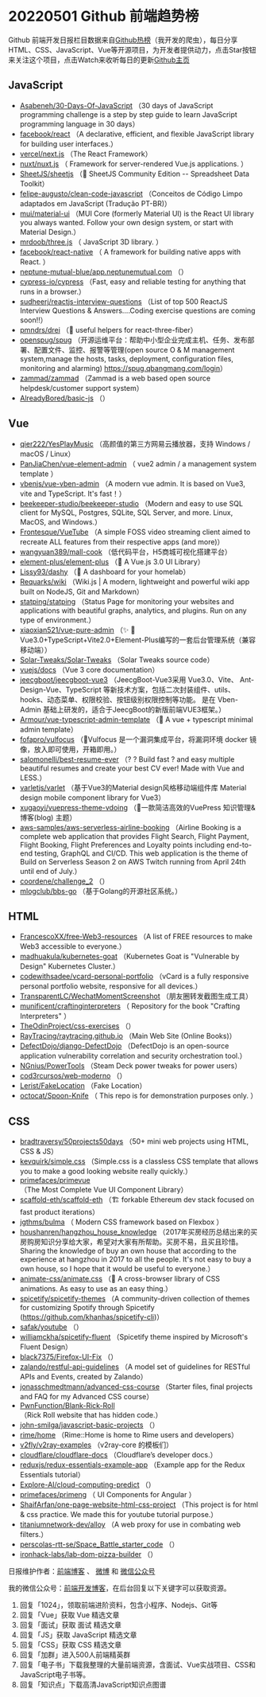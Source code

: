 # 20220501 Github 前端趋势榜

Github 前端开发日报栏目数据来自[Github热榜](http://news.caibaojian.com.cn/)（我开发的爬虫），每日分享HTML、CSS、JavaScript、Vue等开源项目，为开发者提供动力，点击Star按钮来关注这个项目，点击Watch来收听每日的更新[Github主页](https://github.com/kujian/githubTrending)
## JavaScript

* [Asabeneh/30-Days-Of-JavaScript](https://github.com/Asabeneh/30-Days-Of-JavaScript) （30 days of JavaScript programming challenge is a step by step guide to learn JavaScript programming language in 30 days）
* [facebook/react](https://github.com/facebook/react) （A declarative, efficient, and flexible JavaScript library for building user interfaces.）
* [vercel/next.js](https://github.com/vercel/next.js) （The React Framework）
* [nuxt/nuxt.js](https://github.com/nuxt/nuxt.js) （
        Framework for server-rendered Vue.js applications.
      ）
* [SheetJS/sheetjs](https://github.com/SheetJS/sheetjs) （:green_book: SheetJS Community Edition -- Spreadsheet Data Toolkit）
* [felipe-augusto/clean-code-javascript](https://github.com/felipe-augusto/clean-code-javascript) （Conceitos de Código Limpo adaptados em JavaScript (Tradução PT-BR)）
* [mui/material-ui](https://github.com/mui/material-ui) （MUI Core (formerly Material UI) is the React UI library you always wanted. Follow your own design system, or start with Material Design.）
* [mrdoob/three.js](https://github.com/mrdoob/three.js) （
        JavaScript 3D library.
      ）
* [facebook/react-native](https://github.com/facebook/react) （
        A framework for building native apps with React.
      ）
* [neptune-mutual-blue/app.neptunemutual.com](https://github.com/neptune-mutual-blue/app.neptunemutual.com) （）
* [cypress-io/cypress](https://github.com/cypress-io/cypress) （Fast, easy and reliable testing for anything that runs in a browser.）
* [sudheerj/reactjs-interview-questions](https://github.com/sudheerj/reactjs-interview-questions) （List of top 500 ReactJS Interview Questions &amp; Answers....Coding exercise questions are coming soon!!）
* [pmndrs/drei](https://github.com/pmndrs/drei) （&#x1f949; useful helpers for react-three-fiber）
* [openspug/spug](https://github.com/openspug/spug) （开源运维平台：帮助中小型企业完成主机、任务、发布部署、配置文件、监控、报警等管理(open source O &amp; M management system,manage the hosts, tasks, deployment, configuration files, monitoring and alarming) <a href="https://spug.qbangmang.com/login" rel="nofollow">https://spug.qbangmang.com/login</a>）
* [zammad/zammad](https://github.com/zammad/zammad) （Zammad is a web based open source helpdesk/customer support system）
* [AlreadyBored/basic-js](https://github.com/AlreadyBored/basic-js) （）

## Vue

* [qier222/YesPlayMusic](https://github.com/qier222/YesPlayMusic) （高颜值的第三方网易云播放器，支持 Windows / macOS / Linux）
* [PanJiaChen/vue-element-admin](https://github.com/PanJiaChen/vue-element-admin) （
        vue2 admin / a management system template
      ）
* [vbenjs/vue-vben-admin](https://github.com/vbenjs/vue-vben-admin) （A modern vue admin. It is based on Vue3, vite and TypeScript. It's fast！）
* [beekeeper-studio/beekeeper-studio](https://github.com/beekeeper-studio/beekeeper-studio) （Modern and easy to use SQL client for MySQL, Postgres, SQLite, SQL Server, and more. Linux, MacOS, and Windows.）
* [Frontesque/VueTube](https://github.com/Frontesque/VueTube) （A simple FOSS video streaming client aimed to recreate ALL features from their respective apps (and more)）
* [wangyuan389/mall-cook](https://github.com/wangyuan389/mall-cook) （低代码平台，H5商城可视化搭建平台）
* [element-plus/element-plus](https://github.com/element-plus/element-plus) （&#x1f389; A Vue.js 3.0 UI Library）
* [Lissy93/dashy](https://github.com/Lissy93/dashy) （&#x1f517; A dashboard for your homelab）
* [Requarks/wiki](https://github.com/Requarks/wiki) （Wiki.js | A modern, lightweight and powerful wiki app built on NodeJS, Git and Markdown）
* [statping/statping](https://github.com/statping/statping) （Status Page for monitoring your websites and applications with beautiful graphs, analytics, and plugins. Run on any type of environment.）
* [xiaoxian521/vue-pure-admin](https://github.com/xiaoxian521/vue-pure-admin) （&#x2728; &#x1f680;Vue3.0+TypeScript+Vite2.0+Element-Plus编写的一套后台管理系统（兼容移动端））
* [Solar-Tweaks/Solar-Tweaks](https://github.com/Solar-Tweaks/Solar-Tweaks) （Solar Tweaks source code）
* [vuejs/docs](https://github.com/vuejs/docs) （Vue 3 core documentation）
* [jeecgboot/jeecgboot-vue3](https://github.com/jeecgboot/jeecgboot-vue3) （JeecgBoot-Vue3采用 Vue3.0、Vite、 Ant-Design-Vue、TypeScript 等新技术方案，包括二次封装组件、utils、hooks、动态菜单、权限校验、按钮级别权限控制等功能。 是在 Vben-Admin 基础上研发的，适合于JeecgBoot的新版前端VUE3框架。）
* [Armour/vue-typescript-admin-template](https://github.com/Armour/vue-typescript-admin-template) （&#x1f596; A vue + typescript minimal admin template）
* [fofapro/vulfocus](https://github.com/fofapro/vulfocus) （&#x1f680;Vulfocus 是一个漏洞集成平台，将漏洞环境 docker 镜像，放入即可使用，开箱即用。）
* [salomonelli/best-resume-ever](https://github.com/salomonelli/best-resume-ever) （? ? Build fast ? and easy multiple beautiful resumes and create your best CV ever! Made with Vue and LESS.）
* [varletjs/varlet](https://github.com/varletjs/varlet) （基于Vue3的Material design风格移动端组件库 Material design mobile component library for Vue3）
* [xugaoyi/vuepress-theme-vdoing](https://github.com/xugaoyi/vuepress-theme-vdoing) （&#x1f680;一款简洁高效的VuePress 知识管理&amp;博客(blog) 主题）
* [aws-samples/aws-serverless-airline-booking](https://github.com/aws-samples/aws-serverless-airline-booking) （Airline Booking is a complete web application that provides Flight Search, Flight Payment, Flight Booking, Flight Preferences and Loyalty points including end-to-end testing, GraphQL and CI/CD. This web application is the theme of Build on Serverless Season 2 on AWS Twitch running from April 24th until end of July.）
* [coordene/challenge_2](https://github.com/coordene/challenge_2) （）
* [mlogclub/bbs-go](https://github.com/mlogclub/bbs-go) （基于Golang的开源社区系统。）

## HTML

* [FrancescoXX/free-Web3-resources](https://github.com/FrancescoXX/free-Web3-resources) （A list of FREE resources to make Web3 accessible to everyone.）
* [madhuakula/kubernetes-goat](https://github.com/madhuakula/kubernetes-goat) （Kubernetes Goat is "Vulnerable by Design" Kubernetes Cluster.）
* [codewithsadee/vcard-personal-portfolio](https://github.com/codewithsadee/vcard-personal-portfolio) （vCard is a fully responsive personal portfolio website, responsive for all devices.）
* [TransparentLC/WechatMomentScreenshot](https://github.com/TransparentLC/WechatMomentScreenshot) （朋友圈转发截图生成工具）
* [munificent/craftinginterpreters](https://github.com/munificent/craftinginterpreters) （
        Repository for the book "Crafting Interpreters"
      ）
* [TheOdinProject/css-exercises](https://github.com/TheOdinProject/css-exercises) （）
* [RayTracing/raytracing.github.io](https://github.com/RayTracing/raytracing.github.io) （Main Web Site (Online Books)）
* [DefectDojo/django-DefectDojo](https://github.com/DefectDojo/django-DefectDojo) （DefectDojo is an open-source application vulnerability correlation and security orchestration tool.）
* [NGnius/PowerTools](https://github.com/NGnius/PowerTools) （Steam Deck power tweaks for power users）
* [cod3rcursos/web-moderno](https://github.com/cod3rcursos/web-moderno) （）
* [Lerist/FakeLocation](https://github.com/Lerist/FakeLocation) （Fake Location）
* [octocat/Spoon-Knife](https://github.com/octocat/Spoon-Knife) （
        This repo is for demonstration purposes only.
      ）

## CSS

* [bradtraversy/50projects50days](https://github.com/bradtraversy/50projects50days) （50+ mini web projects using HTML, CSS &amp; JS）
* [kevquirk/simple.css](https://github.com/kevquirk/simple.css) （Simple.css is a classless CSS template that allows you to make a good looking website really quickly.）
* [primefaces/primevue](https://github.com/primefaces/primevue) （The Most Complete Vue UI Component Library）
* [scaffold-eth/scaffold-eth](https://github.com/scaffold-eth/scaffold-eth) （&#x1f3d7; forkable Ethereum dev stack focused on fast product iterations）
* [jgthms/bulma](https://github.com/jgthms/bulma) （
        Modern CSS framework based on Flexbox
      ）
* [houshanren/hangzhou_house_knowledge](https://github.com/houshanren/hangzhou_house_knowledge) （2017年买房经历总结出来的买房购房知识分享给大家，希望对大家有所帮助。买房不易，且买且珍惜。Sharing the knowledge of buy an own house that according to the experience at hangzhou in 2017 to all the people. It's not easy to buy a own house, so I hope that it would be useful to everyone.）
* [animate-css/animate.css](https://github.com/animate-css/animate.css) （&#x1f37f; A cross-browser library of CSS animations. As easy to use as an easy thing.）
* [spicetify/spicetify-themes](https://github.com/spicetify/spicetify-themes) （A community-driven collection of themes for customizing Spotify through Spicetify (https://github.com/khanhas/spicetify-cli)）
* [safak/youtube](https://github.com/safak/youtube) （）
* [williamckha/spicetify-fluent](https://github.com/williamckha/spicetify-fluent) （Spicetify theme inspired by Microsoft's Fluent Design）
* [black7375/Firefox-UI-Fix](https://github.com/black7375/Firefox-UI-Fix) （）
* [zalando/restful-api-guidelines](https://github.com/zalando/restful-api-guidelines) （A model set of guidelines for RESTful APIs and Events, created by Zalando）
* [jonasschmedtmann/advanced-css-course](https://github.com/jonasschmedtmann/advanced-css-course) （Starter files, final projects and FAQ for my Advanced CSS course）
* [PwnFunction/Blank-Rick-Roll](https://github.com/PwnFunction/Blank-Rick-Roll) （Rick Roll website that has hidden code.）
* [john-smilga/javascript-basic-projects](https://github.com/john-smilga/javascript-basic-projects) （）
* [rime/home](https://github.com/rime/home) （Rime::Home is home to Rime users and developers）
* [v2fly/v2ray-examples](https://github.com/v2fly/v2ray-examples) （v2ray-core 的模板们）
* [cloudflare/cloudflare-docs](https://github.com/cloudflare/cloudflare-docs) （Cloudflare’s developer docs.）
* [reduxjs/redux-essentials-example-app](https://github.com/reduxjs/redux-essentials-example-app) （Example app for the Redux Essentials tutorial）
* [Explore-AI/cloud-computing-predict](https://github.com/Explore-AI/cloud-computing-predict) （）
* [primefaces/primeng](https://github.com/primefaces/primeng) （
        UI Components for Angular
      ）
* [ShaifArfan/one-page-website-html-css-project](https://github.com/ShaifArfan/one-page-website-html-css-project) （This project is for html &amp; css practice. We made this for youtube tutorial purpose.）
* [titaniumnetwork-dev/alloy](https://github.com/titaniumnetwork-dev/alloy) （A web proxy for use in combating web filters.）
* [perscolas-rtt-se/Space_Battle_starter_code](https://github.com/perscolas-rtt-se/Space_Battle_starter_code) （）
* [ironhack-labs/lab-dom-pizza-builder](https://github.com/ironhack-labs/lab-dom-pizza-builder) （）


日报维护作者：[前端博客](http://caibaojian.com.cn/) 、 [微博](http://weibo.com/kujian) 和 [微信公众号](https://open.weixin.qq.com/qr/code?username=caibaojian_com)

我的微信公众号：[前端开发博客](https://open.weixin.qq.com/qr/code?username=caibaojian_com)，在后台回复以下关键字可以获取资源。

1. 回复「1024」，领取前端进阶资料，包含小程序、Nodejs、Git等
2. 回复「Vue」获取 Vue 精选文章
3. 回复「面试」获取 面试 精选文章
4. 回复「JS」获取 JavaScript 精选文章
5. 回复「CSS」获取 CSS 精选文章
6. 回复「加群」进入500人前端精英群
7. 回复「电子书」下载我整理的大量前端资源，含面试、Vue实战项目、CSS和JavaScript电子书等。
8. 回复「知识点」下载高清JavaScript知识点图谱